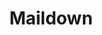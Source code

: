 ---
title: Maildown
tagline: Write emails in Markdown
url: https://github.com/Nickersoft/maildown
icon: email
order: 8
---